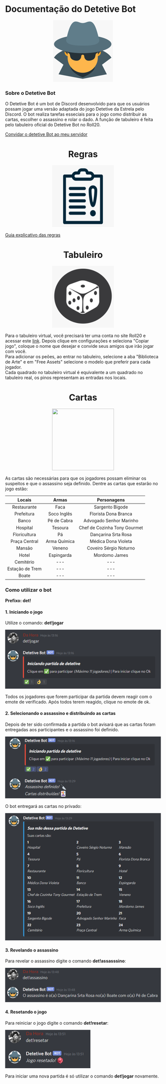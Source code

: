# Documentação do Detetive Bot

<p align="center">
  <img src="https://github.com/ViniciusHora1009/detetive_bot/blob/main/imagens/logo.png">
</p>

### Sobre o Detetive Bot
O Detetive Bot é um bot de Discord desenvolvido para que os usuários possam jogar uma versão adaptada do jogo Detetive da Estrela pelo Discord. O bot realiza tarefas esseciais para o jogo como distribuir as cartas, escolher o assassino e rolar o dado. A função de tabuleiro é feita pelo tabuleiro oficial do Detetive Bot no Roll20.

[Convidar o detetive Bot ao meu servidor](https://discord.com/api/oauth2/authorize?client_id=753686837117059162&permissions=8&scope=bot)

<h1 align="center">
  Regras
</h1>

<p align="center">
  <img img width="200" height="200" src="https://github.com/ViniciusHora1009/detetive_bot/blob/main/imagens/rules.png">
</p>

[Guia explicativo das regras](https://www.bananaquantica.com.br/como-jogar-detetive/)

<h1 align="center">
  Tabuleiro
</h1>

<p align="center">
  <img img width="200" height="200" src="https://github.com/ViniciusHora1009/detetive_bot/blob/main/imagens/table.png">
</p>

Para o tabuleiro virtual, você precisará ter uma conta no site Roll20 e acessar este [link](https://app.roll20.net/campaigns/details/8490759/detetive). Depois clique em configurações e seleciona "Copiar jogo", coloque o nome que desejar e convide seus amigos que irão jogar com você.<br>
Para adicionar os peões, ao entrar no tabuleiro, selecione a aba "Biblioteca de Arte" e em "Free Assets" selecione o modelo que preferir para cada jogador.<br>
Cada quadrado no tabuleiro virtual é equivalente a um quadrado no tabuleiro real, os pinos representam as entradas nos locais.

<h1 align="center">
  Cartas
</h1>

<p align="center">
  <img img width="200" height="200" src="https://github.com/ViniciusHora1009/detetive_bot/blob/main/imagens/cards.png">
</p>

As cartas são necessárias para que os jogadores possam eliminar os suspeitos e que o assassino seja definido. Dentre as cartas que estarão no jogo estão:<br>

| Locais          | Armas        | Personagens                 |
|:---------------:|:------------:|:---------------------------:|
| Restaurante     | Faca         | Sargento Bigode             |
| Prefeitura      | Soco Inglês  | Florista Dona Branca        |
| Banco           | Pé de Cabra  | Advogado Senhor Marinho     |
| Hospital        | Tesoura      | Chef de Cozinha Tony Gourmet|
| Floricultura    | Pá           | Dançarina Srta Rosa         |
| Praça Central   | Arma Química | Médica Dona Violeta         |
| Mansão          | Veneno       | Coveiro Sérgio Noturno      |
| Hotel           | Espingarda   | Mordomo James               |
| Cemitério       |     ---      |             ---             |
| Estação de Trem |     ---      |             ---             |
| Boate           |     ---      |             ---             |

### Como utilizar o bot
**Prefixo: det!**

#### 1. Iniciando o jogo
Utilize o comando: **det!jogar**<br>

![Alt text](https://github.com/ViniciusHora1009/detetive_bot/blob/main/imagens/print1.PNG "Comando Jogar")<br>

Todos os jogadores que forem participar da partida devem reagir com o emote de verificado. Após todos terem reagido, clique no emote de ok.

#### 2. Selecionando o assassino e distribuindo as cartas
Depois de ter sido confirmada a partida o bot avisará que as cartas foram entregadas aos participantes e o assassino foi definido.<br>

![Alt text](https://github.com/ViniciusHora1009/detetive_bot/blob/main/imagens/print2.PNG "Trabalhando com as cartas")<br>

O bot entregará as cartas no privado:<br>

![Alt text](https://github.com/ViniciusHora1009/detetive_bot/blob/main/imagens/print3.PNG "Suas cartas")<br>

#### 3. Revelando o assassino
Para revelar o assassino digite o comando **det!assasssino**:<br>

![Alt text](https://github.com/ViniciusHora1009/detetive_bot/blob/main/imagens/print4.PNG "Revelado o assassino")<br>

#### 4. Resetando o jogo
Para reiniciar o jogo digite o comando **det!resetar**:<br>

![Alt text](https://github.com/ViniciusHora1009/detetive_bot/blob/main/imagens/print5.PNG "Jogo resetado")<br>

Para iniciar uma nova partida é só utilizar o comando **det!jogar** novamente.



